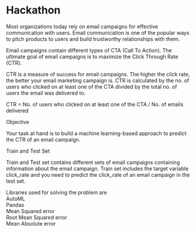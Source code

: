 # Hackathon
Most organizations today rely on email campaigns for effective communication with users. Email communication is one of the popular ways to pitch products to users and build trustworthy relationships with them.


Email campaigns contain different types of CTA (Call To Action). The ultimate goal of email campaigns is to maximize the Click Through Rate (CTR).


CTR is a measure of success for email campaigns. The higher the click rate, the better your email marketing campaign is. CTR is calculated by the no. of users who clicked on at least one of the CTA divided by the total no. of users the email was delivered to.


CTR =   No. of users who clicked on at least one of the CTA / No. of emails delivered

Objective


Your task at hand is to build a machine learning-based approach to predict the CTR of an email campaign.

Train and Test Set


Train and Test set contains different sets of email campaigns containing information about the email campaign. Train set includes the target variable click_rate and you need to predict the click_rate of an email campaign in the test set.


Libraries used for solving the problem are</br>
AutoML</br>
Pandas</br>
Mean Squared error</br>
Root Mean Squared error</br>
Mean Absolute error</br>
